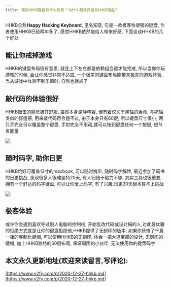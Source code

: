 ```yaml
---
title: 使用HHKB键盘有什么优势？为什么程序员喜欢HHKB键盘?
---
```


HHKB全称**Happy Hacking Keyboard**, 见名知意, 它是一款极客性很强的键盘, 作者使用HHKB已经两年多了, 感觉HHKB依然能给人带来好感, 下面谈谈HHKB的几个好处

## 能让你戒掉游戏
HHKB的键盘布局很有意思, 就连上下左右都是依赖组合键才能完成, 所以当你你玩游戏的时候, 会让你感觉非常不适应, 一个极差的键盘布局能带来极差的游戏体验, 当从游戏中体验不到乐趣时, 自然也就戒了

## 敲代码的体验很好
HHKB敲击的感觉极其舒服, 虽然本身是静电容, 但有着仅次于黑轴的寿命, 与奶轴类似的舒适感, 用来敲代码再合适不过, 由于本身只有60键, 所以键盘尺寸很小, 两只手完全可以覆盖整个键盘, 手肘完全不用动,就可以按到键盘任何一个按键, 很节省能量

![](https://www.v2fy.com/asset/0i/jikemiji/jikemiji-md/2020-12-27-hhkb.assets/3203841-f3abfe4a3cd73dde.JPG)


## 随时码字, 助你日更
HHKB恰好可覆盖13寸的macbook, 可以随时携带, 随时码字解馋, 最近参加了简书的日更挑战, 发现很多人很难坚持20天, 有人归结于毅力不够, 其实工具也很重要, 拥有一个舒适的码字键盘, 可以让你爱上码字, 有了兴趣,日更20天根本算不上挑战

![](https://www.v2fy.com/asset/0i/jikemiji/jikemiji-md/2020-12-27-hhkb.assets/3203841-f2113a3013342c92.png)

## 极客体验
或许你会遇到喜欢夺过别人电脑的控制权, 开始乱改代码或设计稿的人,对此最优雅的拒绝方式就是让你的键盘拒绝他,HHKB提供了无刻印的版本, 如果你厌倦了千篇一律的客制化键帽, 可以使用HHKB的无刻印, 体会一把大道至简的设计, 无刻印的键帽, 加上HHKB独特的60键布局, 保证周围的小伙伴, 无法使用你的键盘码字

## 本文永久更新地址(欢迎来读留言,写评论):

[https://www.v2fy.com/p/2020-12-27-hhkb.md](https://www.v2fy.com/p/2020-12-27-hhkb.md)
